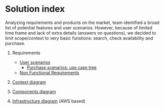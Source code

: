 # Solution index

Analyzing requirements and products on the market, team identified a broad list of potential features and user scenarios. However, because of limited time frame and lack of extra details (answers on questions), we decided to limit scope/context to very basic funstions: search, check availability and purchase.

1. Requirements
    - [User scenarios](user-scenarios.md)
        - [Purchase scenarios: use case tree](use-case-tree.md)
    - [Non Functional Requirements](nfr.md)

2. [Context diagram](context-diagram.md)

3. [Components diagram](component-diagram.md)

4. [Infrastructure diagram](infrastructure-diagram.md) (AWS based)
